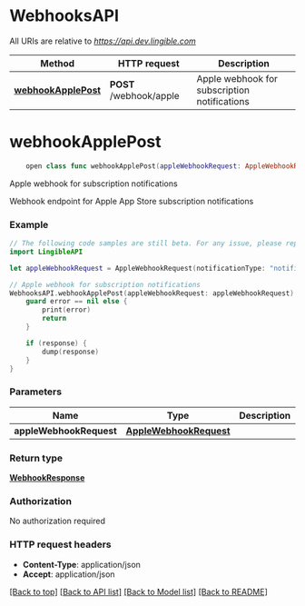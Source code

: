 # WebhooksAPI

All URIs are relative to *https://api.dev.lingible.com*

Method | HTTP request | Description
------------- | ------------- | -------------
[**webhookApplePost**](WebhooksAPI.md#webhookapplepost) | **POST** /webhook/apple | Apple webhook for subscription notifications


# **webhookApplePost**
```swift
    open class func webhookApplePost(appleWebhookRequest: AppleWebhookRequest, completion: @escaping (_ data: WebhookResponse?, _ error: Error?) -> Void)
```

Apple webhook for subscription notifications

Webhook endpoint for Apple App Store subscription notifications

### Example
```swift
// The following code samples are still beta. For any issue, please report via http://github.com/OpenAPITools/openapi-generator/issues/new
import LingibleAPI

let appleWebhookRequest = AppleWebhookRequest(notificationType: "notificationType_example", transactionId: "transactionId_example", receiptData: "receiptData_example", environment: "environment_example") // AppleWebhookRequest |

// Apple webhook for subscription notifications
WebhooksAPI.webhookApplePost(appleWebhookRequest: appleWebhookRequest) { (response, error) in
    guard error == nil else {
        print(error)
        return
    }

    if (response) {
        dump(response)
    }
}
```

### Parameters

Name | Type | Description  | Notes
------------- | ------------- | ------------- | -------------
 **appleWebhookRequest** | [**AppleWebhookRequest**](AppleWebhookRequest.md) |  |

### Return type

[**WebhookResponse**](WebhookResponse.md)

### Authorization

No authorization required

### HTTP request headers

 - **Content-Type**: application/json
 - **Accept**: application/json

[[Back to top]](#) [[Back to API list]](../README.md#documentation-for-api-endpoints) [[Back to Model list]](../README.md#documentation-for-models) [[Back to README]](../README.md)
